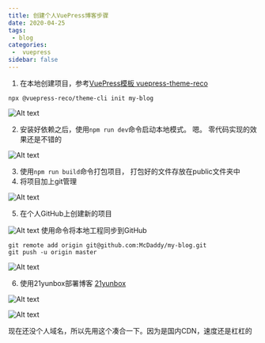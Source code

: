 ```yaml
---
title: 创建个人VuePress博客步骤
date: 2020-04-25
tags:
 - blog
categories:
 -  vuepress
sidebar: false
---
```


1. 在本地创建项目，参考[VuePress模板 vuepress-theme-reco](https://vuepress-theme-reco.recoluan.com/)

```
npx @vuepress-reco/theme-cli init my-blog
```
![Alt text](https://kuimo-markdown-pic.oss-cn-hangzhou.aliyuncs.com/1587800414757.png)

2.  安装好依赖之后，使用`npm run dev`命令启动本地模式。 嗯。 零代码实现的效果还是不错的

![Alt text](https://kuimo-markdown-pic.oss-cn-hangzhou.aliyuncs.com/1587800694139.png)

3. 使用`npm run build`命令打包项目， 打包好的文件存放在public文件夹中
4. 将项目加上git管理

![Alt text](https://kuimo-markdown-pic.oss-cn-hangzhou.aliyuncs.com/1587800919026.png)

5. 在个人GitHub上创建新的项目

![Alt text](https://kuimo-markdown-pic.oss-cn-hangzhou.aliyuncs.com/1587801021843.png)
使用命令将本地工程同步到GitHub

```
git remote add origin git@github.com:McDaddy/my-blog.git
git push -u origin master
```

![Alt text](https://kuimo-markdown-pic.oss-cn-hangzhou.aliyuncs.com/1587801141065.png)

6. 使用21yunbox部署博客
[21yunbox](https://www.21yunbox.com/home)

![Alt text](https://kuimo-markdown-pic.oss-cn-hangzhou.aliyuncs.com/1587802318925.png)

![Alt text](https://kuimo-markdown-pic.oss-cn-hangzhou.aliyuncs.com/1587802349738.png)

现在还没个人域名，所以先用这个凑合一下。因为是国内CDN，速度还是杠杠的